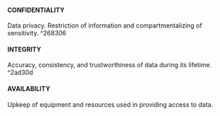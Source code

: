 #### CONFIDENTIALITY
Data privacy. Restriction of information and compartmentalizing of sensitivity. ^268306

#### INTEGRITY
Accuracy, consistency, and trustworthiness of data during its lifetime. ^2ad30d

#### AVAILABILITY
Upkeep of equipment and resources used in providing access to data.
